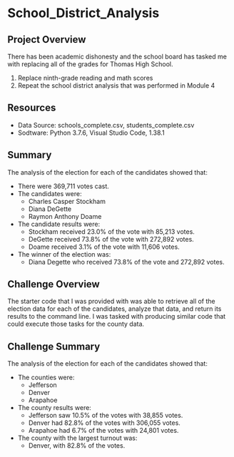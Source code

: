 # School_District_Analysis

## Project Overview
There has been academic dishonesty and the school board has tasked me with replacing all of the grades for Thomas High School.

1. Replace ninth-grade reading and math scores
2. Repeat the school district analysis that was performed in Module 4

## Resources
- Data Source: schools_complete.csv, students_complete.csv
- Sodtware: Python 3.7.6, Visual Studio Code, 1.38.1

## Summary
The analysis of the election for each of the candidates showed that:
- There were 369,711 votes cast.
- The candidates were:
    - Charles Casper Stockham
    - Diana DeGette
    - Raymon Anthony Doame
- The candidate results were: 
    - Stockham received 23.0% of the vote with 85,213 votes.
    - DeGette received 73.8% of the vote with 272,892 votes.
    - Doame received 3.1% of the vote with 11,606 votes.
- The winner of the election was:
    - Diana Degette who received 73.8% of the vote and 272,892 votes.

## Challenge Overview
The starter code that I was provided with was able to retrieve all of the election data for each of the candidates, analyze that data, and return its results to the command line.  I was tasked with producing similar code that could execute those tasks for the county data.

## Challenge Summary
The analysis of the election for each of the candidates showed that:
- The counties were:
    - Jefferson
    - Denver
    - Arapahoe
- The county results were:
    - Jefferson saw 10.5% of the votes with 38,855 votes.
    - Denver had 82.8% of the votes with 306,055 votes.
    - Arapahoe had 6.7% of the votes with 24,801 votes. 
- The county with the largest turnout was:
    - Denver, with 82.8% of the votes.
